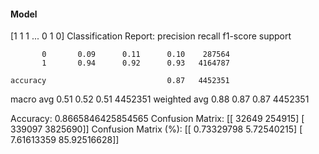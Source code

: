 #### Model
[1 1 1 ... 0 1 0]
Classification Report:
              precision    recall  f1-score   support

           0       0.09      0.11      0.10    287564
           1       0.94      0.92      0.93   4164787

    accuracy                           0.87   4452351
   macro avg       0.51      0.52      0.51   4452351
weighted avg       0.88      0.87      0.87   4452351

Accuracy: 0.8665846425854565
Confusion Matrix:
[[  32649  254915]
 [ 339097 3825690]]
Confusion Matrix (%):
[[ 0.73329798  5.72540215]
 [ 7.61613359 85.92516628]]
